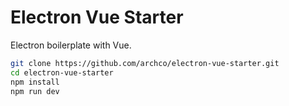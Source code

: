 # Electron Vue Starter

Electron boilerplate with Vue.

``` sh
git clone https://github.com/archco/electron-vue-starter.git
cd electron-vue-starter
npm install
npm run dev
```
